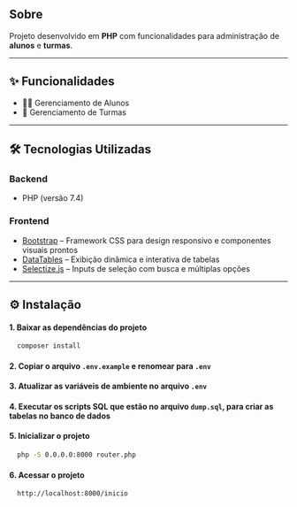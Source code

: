 ## Sobre
Projeto desenvolvido em **PHP** com funcionalidades para administração de **alunos** e **turmas**.

---

## ✨ Funcionalidades

- 👨‍🎓 Gerenciamento de Alunos  
- 🏫 Gerenciamento de Turmas  

---

## 🛠️ Tecnologias Utilizadas

### Backend
- PHP (versão 7.4)

### Frontend
- [Bootstrap](https://getbootstrap.com/) – Framework CSS para design responsivo e componentes visuais prontos
- [DataTables](https://datatables.net/) – Exibição dinâmica e interativa de tabelas
- [Selectize.js](https://selectize.github.io/selectize.js/) – Inputs de seleção com busca e múltiplas opções

---

## ⚙️ Instalação

#### 1. Baixar as dependências do projeto
```bash
  composer install
```
#### 2. Copiar o arquivo `.env.example` e renomear para `.env`

#### 3. Atualizar as variáveis de ambiente no arquivo `.env`

#### 4. Executar os scripts SQL que estão no arquivo `dump.sql`, para criar as tabelas no banco de dados

#### 5. Inicializar o projeto
```bash
  php -S 0.0.0.0:8000 router.php
```

#### 6. Acessar o projeto
```bash
  http://localhost:8000/inicio
```
